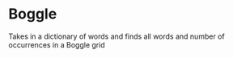 # Boggle
Takes in a dictionary of words and finds all words and number of occurrences in a Boggle grid
